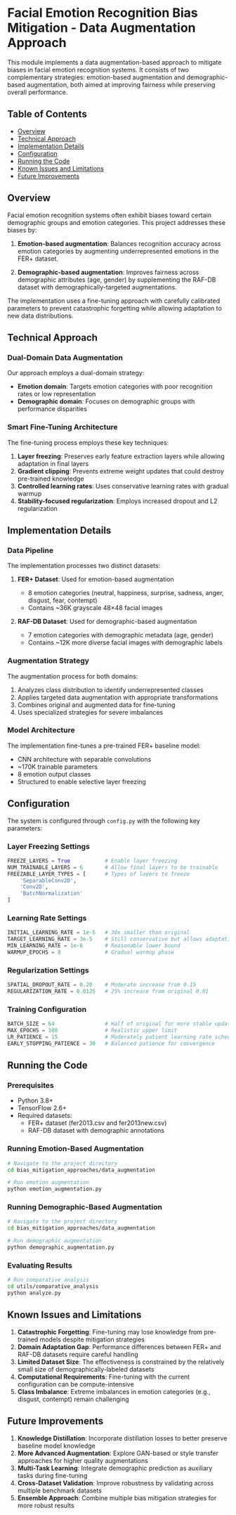 # Facial Emotion Recognition Bias Mitigation - Data Augmentation Approach

This module implements a data augmentation-based approach to mitigate biases in facial emotion recognition systems. It consists of two complementary strategies: emotion-based augmentation and demographic-based augmentation, both aimed at improving fairness while preserving overall performance.

## Table of Contents

- [Overview](#overview)
- [Technical Approach](#technical-approach)
- [Implementation Details](#implementation-details)
- [Configuration](#configuration)
- [Running the Code](#running-the-code)
- [Known Issues and Limitations](#known-issues-and-limitations)
- [Future Improvements](#future-improvements)

## Overview

Facial emotion recognition systems often exhibit biases toward certain demographic groups and emotion categories. This project addresses these biases by:

1. **Emotion-based augmentation**: Balances recognition accuracy across emotion categories by augmenting underrepresented emotions in the FER+ dataset.

2. **Demographic-based augmentation**: Improves fairness across demographic attributes (age, gender) by supplementing the RAF-DB dataset with demographically-targeted augmentations.

The implementation uses a fine-tuning approach with carefully calibrated parameters to prevent catastrophic forgetting while allowing adaptation to new data distributions.

## Technical Approach

### Dual-Domain Data Augmentation

Our approach employs a dual-domain strategy:

- **Emotion domain**: Targets emotion categories with poor recognition rates or low representation
- **Demographic domain**: Focuses on demographic groups with performance disparities

### Smart Fine-Tuning Architecture

The fine-tuning process employs these key techniques:

1. **Layer freezing**: Preserves early feature extraction layers while allowing adaptation in final layers
2. **Gradient clipping**: Prevents extreme weight updates that could destroy pre-trained knowledge
3. **Controlled learning rates**: Uses conservative learning rates with gradual warmup
4. **Stability-focused regularization**: Employs increased dropout and L2 regularization

## Implementation Details

### Data Pipeline

The implementation processes two distinct datasets:

1. **FER+ Dataset**: Used for emotion-based augmentation
   - 8 emotion categories (neutral, happiness, surprise, sadness, anger, disgust, fear, contempt)
   - Contains ~36K grayscale 48×48 facial images

2. **RAF-DB Dataset**: Used for demographic-based augmentation
   - 7 emotion categories with demographic metadata (age, gender)
   - Contains ~12K more diverse facial images with demographic labels

### Augmentation Strategy

The augmentation process for both domains:

1. Analyzes class distribution to identify underrepresented classes
2. Applies targeted data augmentation with appropriate transformations
3. Combines original and augmented data for fine-tuning
4. Uses specialized strategies for severe imbalances

### Model Architecture

The implementation fine-tunes a pre-trained FER+ baseline model:

- CNN architecture with separable convolutions
- ~170K trainable parameters
- 8 emotion output classes
- Structured to enable selective layer freezing

## Configuration

The system is configured through `config.py` with the following key parameters:

### Layer Freezing Settings

```python
FREEZE_LAYERS = True           # Enable layer freezing
NUM_TRAINABLE_LAYERS = 6       # Allow final layers to be trainable
FREEZABLE_LAYER_TYPES = [      # Types of layers to freeze
    'SeparableConv2D',
    'Conv2D',
    'BatchNormalization'
]
```

### Learning Rate Settings

```python
INITIAL_LEARNING_RATE = 1e-5   # 30x smaller than original
TARGET_LEARNING_RATE = 3e-5    # Still conservative but allows adaptation
MIN_LEARNING_RATE = 1e-6       # Reasonable lower bound
WARMUP_EPOCHS = 8              # Gradual warmup phase
```

### Regularization Settings

```python
SPATIAL_DROPOUT_RATE = 0.20    # Moderate increase from 0.15
REGULARIZATION_RATE = 0.0125   # 25% increase from original 0.01
```

### Training Configuration

```python
BATCH_SIZE = 64                # Half of original for more stable updates
MAX_EPOCHS = 100               # Realistic upper limit
LR_PATIENCE = 15               # Moderately patient learning rate scheduler
EARLY_STOPPING_PATIENCE = 30   # Balanced patience for convergence
```

## Running the Code

### Prerequisites

- Python 3.8+
- TensorFlow 2.6+
- Required datasets:
  - FER+ dataset (fer2013.csv and fer2013new.csv)
  - RAF-DB dataset with demographic annotations

### Running Emotion-Based Augmentation

```bash
# Navigate to the project directory
cd bias_mitigation_approaches/data_augmentation

# Run emotion augmentation
python emotion_augmentation.py
```

### Running Demographic-Based Augmentation

```bash
# Navigate to the project directory
cd bias_mitigation_approaches/data_augmentation

# Run demographic augmentation
python demographic_augmentation.py
```

### Evaluating Results

```bash
# Run comparative analysis
cd utils/comparative_analysis
python analyze.py
```

## Known Issues and Limitations

1. **Catastrophic Forgetting**: Fine-tuning may lose knowledge from pre-trained models despite mitigation strategies
2. **Domain Adaptation Gap**: Performance differences between FER+ and RAF-DB datasets require careful handling
3. **Limited Dataset Size**: The effectiveness is constrained by the relatively small size of demographically-labeled datasets
4. **Computational Requirements**: Fine-tuning with the current configuration can be compute-intensive
5. **Class Imbalance**: Extreme imbalances in emotion categories (e.g., disgust, contempt) remain challenging

## Future Improvements

1. **Knowledge Distillation**: Incorporate distillation losses to better preserve baseline model knowledge
2. **More Advanced Augmentation**: Explore GAN-based or style transfer approaches for higher quality augmentations
3. **Multi-Task Learning**: Integrate demographic prediction as auxiliary tasks during fine-tuning
4. **Cross-Dataset Validation**: Improve robustness by validating across multiple benchmark datasets
5. **Ensemble Approach**: Combine multiple bias mitigation strategies for more robust results
